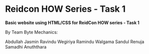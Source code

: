 # Reidcon HOW Series - Task 1

**Basic website using HTML/CSS for ReidCon HOW series - Task 1**

By Team Byte Mechanics:

Abdullah Jasmin
Ravindu Wegiriya
Ramindu Walgama
Sandul Renuja
Samadhi Anuththara
